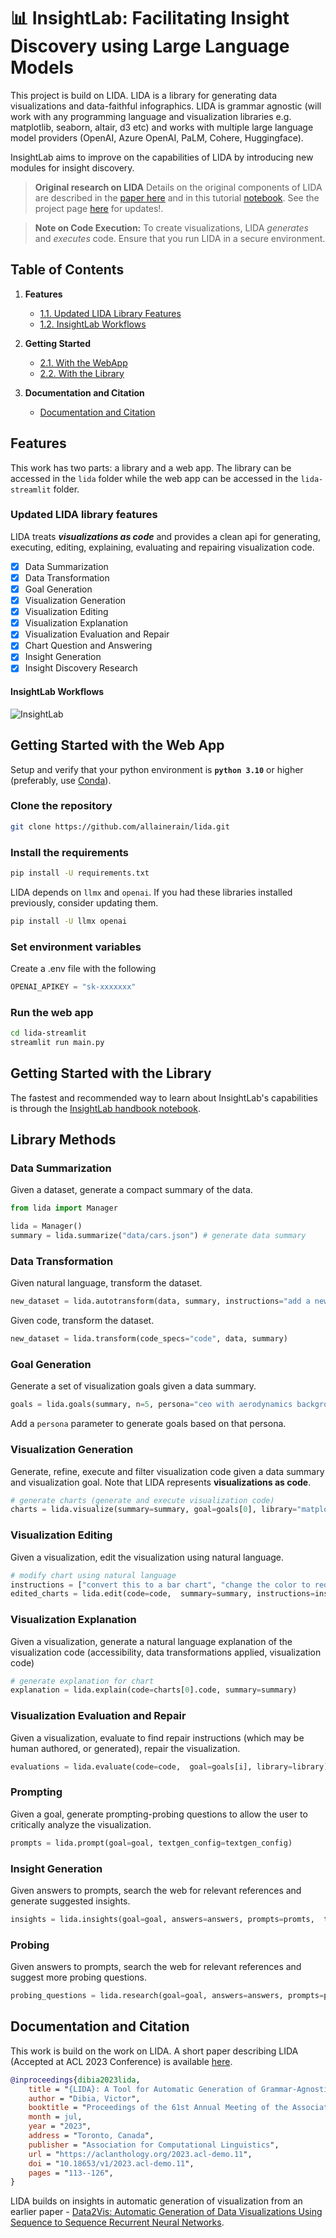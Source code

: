 # 📊 InsightLab: Facilitating Insight Discovery using Large Language Models

This project is build on LIDA. LIDA is a library for generating data visualizations and data-faithful infographics. LIDA is grammar agnostic (will work with any programming language and visualization libraries e.g. matplotlib, seaborn, altair, d3 etc) and works with multiple large language model providers (OpenAI, Azure OpenAI, PaLM, Cohere, Huggingface).

InsightLab aims to improve on the capabilities of LIDA by introducing new modules for insight discovery.

> **Original research on LIDA**
> Details on the original components of LIDA are described in the [paper here](https://arxiv.org/abs/2303.02927) and in this tutorial [notebook](notebooks/tutorial.ipynb). See the project page [here](https://microsoft.github.io/lida/) for updates!.

> **Note on Code Execution:**
> To create visualizations, LIDA _generates_ and _executes_ code.
> Ensure that you run LIDA in a secure environment.

## Table of Contents

1. **Features**

   - [1.1. Updated LIDA Library Features](#updated-lida-library-features)
   - [1.2. InsightLab Workflows](#insightlab-workflows)

2. **Getting Started**

   - [2.1. With the WebApp](#getting-started-with-the-web-app)
   - [2.2. With the Library](#getting-started-with-the-library)

3. **Documentation and Citation**
   - [Documentation and Citation](#documentation-and-citation)

## Features

This work has two parts: a library and a web app. The library can be accessed in the `lida` folder while the web app can be accessed in the `lida-streamlit` folder.

### Updated LIDA library features

LIDA treats _**visualizations as code**_ and provides a clean api for generating, executing, editing, explaining, evaluating and repairing visualization code.

- [x] Data Summarization
- [x] Data Transformation
- [x] Goal Generation
- [x] Visualization Generation
- [x] Visualization Editing
- [x] Visualization Explanation
- [x] Visualization Evaluation and Repair
- [x] Chart Question and Answering
- [x] Insight Generation
- [x] Insight Discovery Research

#### InsightLab Workflows

![InsightLab](https://github.com/user-attachments/assets/da65afbb-7b69-42f2-883d-4b91230ebc1c)

## Getting Started with the Web App

Setup and verify that your python environment is **`python 3.10`** or higher (preferably, use [Conda](https://docs.conda.io/en/main/miniconda.html#installing)).

### Clone the repository

```bash
git clone https://github.com/allainerain/lida.git
```

### Install the requirements

```bash
pip install -U requirements.txt
```

LIDA depends on `llmx` and `openai`. If you had these libraries installed previously, consider updating them.

```bash
pip install -U llmx openai
```

### Set environment variables

Create a .env file with the following

```python
OPENAI_APIKEY = "sk-xxxxxxx"
```

### Run the web app

```bash
cd lida-streamlit
streamlit run main.py
```

## Getting Started with the Library

The fastest and recommended way to learn about InsightLab's capabilities is through the [InsightLab handbook notebook](notebooks/handbook/handbook.ipynb).

## Library Methods

### Data Summarization

Given a dataset, generate a compact summary of the data.

```python
from lida import Manager

lida = Manager()
summary = lida.summarize("data/cars.json") # generate data summary
```

### Data Transformation

Given natural language, transform the dataset.

```python
new_dataset = lida.autotransform(data, summary, instructions="add a new column for profit", textgen_config=textgen_config)
```

Given code, transform the dataset.

```python
new_dataset = lida.transform(code_specs="code", data, summary)
```

### Goal Generation

Generate a set of visualization goals given a data summary.

```python
goals = lida.goals(summary, n=5, persona="ceo with aerodynamics background") # generate goals
```

Add a `persona` parameter to generate goals based on that persona.

### Visualization Generation

Generate, refine, execute and filter visualization code given a data summary and visualization goal. Note that LIDA represents **visualizations as code**.

```python
# generate charts (generate and execute visualization code)
charts = lida.visualize(summary=summary, goal=goals[0], library="matplotlib") # seaborn, ggplot ..
```

### Visualization Editing

Given a visualization, edit the visualization using natural language.

```python
# modify chart using natural language
instructions = ["convert this to a bar chart", "change the color to red", "change y axes label to Fuel Efficiency", "translate the title to french"]
edited_charts = lida.edit(code=code,  summary=summary, instructions=instructions, library=library, textgen_config=textgen_config)

```

### Visualization Explanation

Given a visualization, generate a natural language explanation of the visualization code (accessibility, data transformations applied, visualization code)

```python
# generate explanation for chart
explanation = lida.explain(code=charts[0].code, summary=summary)
```

### Visualization Evaluation and Repair

Given a visualization, evaluate to find repair instructions (which may be human authored, or generated), repair the visualization.

```python
evaluations = lida.evaluate(code=code,  goal=goals[i], library=library)
```

### Prompting

Given a goal, generate prompting-probing questions to allow the user to critically analyze the visualization.

```python
prompts = lida.prompt(goal=goal, textgen_config=textgen_config)

```

### Insight Generation

Given answers to prompts, search the web for relevant references and generate suggested insights.

```python
insights = lida.insights(goal=goal, answers=answers, prompts=promts,  textgen_config=textgen_config)
```

### Probing

Given answers to prompts, search the web for relevant references and suggest more probing questions.

```python
probing_questions = lida.research(goal=goal, answers=answers, prompts=promts, textgen_config=textgen_config)
```

## Documentation and Citation

This work is build on the work on LIDA. A short paper describing LIDA (Accepted at ACL 2023 Conference) is available [here](https://arxiv.org/abs/2303.02927).

```bibtex
@inproceedings{dibia2023lida,
    title = "{LIDA}: A Tool for Automatic Generation of Grammar-Agnostic Visualizations and Infographics using Large Language Models",
    author = "Dibia, Victor",
    booktitle = "Proceedings of the 61st Annual Meeting of the Association for Computational Linguistics (Volume 3: System Demonstrations)",
    month = jul,
    year = "2023",
    address = "Toronto, Canada",
    publisher = "Association for Computational Linguistics",
    url = "https://aclanthology.org/2023.acl-demo.11",
    doi = "10.18653/v1/2023.acl-demo.11",
    pages = "113--126",
}
```

LIDA builds on insights in automatic generation of visualization from an earlier paper - [Data2Vis: Automatic Generation of Data Visualizations Using Sequence to Sequence Recurrent Neural Networks](https://arxiv.org/abs/1804.03126).
